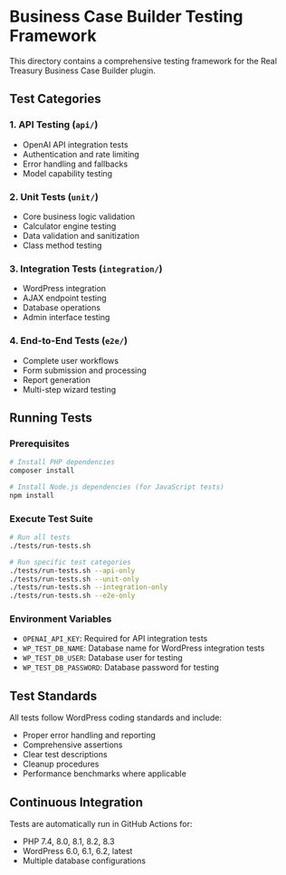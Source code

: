 # Business Case Builder Testing Framework

This directory contains a comprehensive testing framework for the Real Treasury Business Case Builder plugin.

## Test Categories

### 1. API Testing (`api/`)
- OpenAI API integration tests
- Authentication and rate limiting
- Error handling and fallbacks
- Model capability testing

### 2. Unit Tests (`unit/`)
- Core business logic validation
- Calculator engine testing
- Data validation and sanitization
- Class method testing

### 3. Integration Tests (`integration/`)
- WordPress integration
- AJAX endpoint testing
- Database operations
- Admin interface testing

### 4. End-to-End Tests (`e2e/`)
- Complete user workflows
- Form submission and processing
- Report generation
- Multi-step wizard testing

## Running Tests

### Prerequisites
```bash
# Install PHP dependencies
composer install

# Install Node.js dependencies (for JavaScript tests)
npm install
```

### Execute Test Suite
```bash
# Run all tests
./tests/run-tests.sh

# Run specific test categories
./tests/run-tests.sh --api-only
./tests/run-tests.sh --unit-only
./tests/run-tests.sh --integration-only
./tests/run-tests.sh --e2e-only
```

### Environment Variables
- `OPENAI_API_KEY`: Required for API integration tests
- `WP_TEST_DB_NAME`: Database name for WordPress integration tests
- `WP_TEST_DB_USER`: Database user for testing
- `WP_TEST_DB_PASSWORD`: Database password for testing

## Test Standards

All tests follow WordPress coding standards and include:
- Proper error handling and reporting
- Comprehensive assertions
- Clear test descriptions
- Cleanup procedures
- Performance benchmarks where applicable

## Continuous Integration

Tests are automatically run in GitHub Actions for:
- PHP 7.4, 8.0, 8.1, 8.2, 8.3
- WordPress 6.0, 6.1, 6.2, latest
- Multiple database configurations
